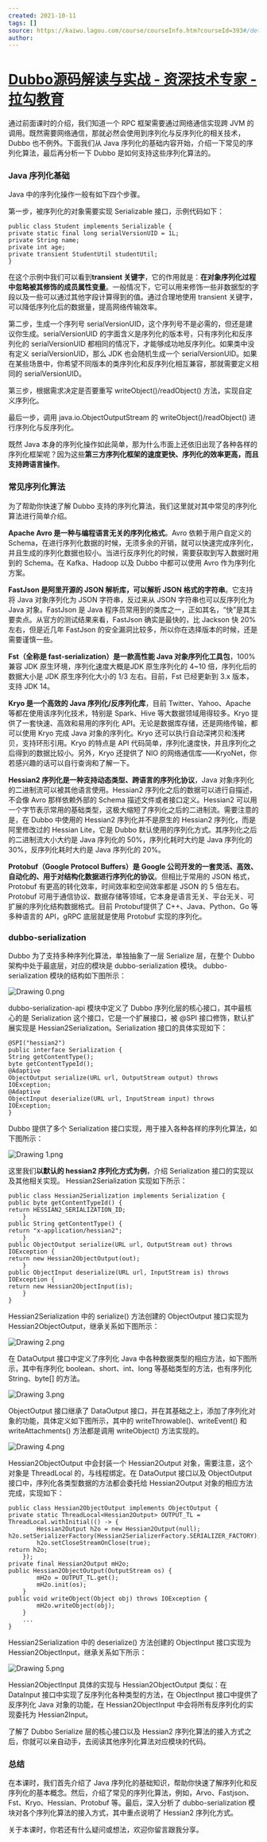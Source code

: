 ```yaml
---
created: 2021-10-11
tags: []
source: https://kaiwu.lagou.com/course/courseInfo.htm?courseId=393#/detail/pc?id=4256
author: 
---
```


# [Dubbo源码解读与实战 - 资深技术专家 - 拉勾教育](https://kaiwu.lagou.com/course/courseInfo.htm?courseId=393#/detail/pc?id=4256)


通过前面课时的介绍，我们知道一个 RPC 框架需要通过网络通信实现跨 JVM 的调用。既然需要网络通信，那就必然会使用到序列化与反序列化的相关技术，Dubbo 也不例外。下面我们从 Java 序列化的基础内容开始，介绍一下常见的序列化算法，最后再分析一下 Dubbo 是如何支持这些序列化算法的。

### Java 序列化基础

Java 中的序列化操作一般有如下四个步骤。

第一步，被序列化的对象需要实现 Serializable 接口，示例代码如下：

```
public class Student implements Serializable {
private static final long serialVersionUID = 1L;
private String name;
private int age;
private transient StudentUtil studentUtil;
}
```

在这个示例中我们可以看到**transient 关键字**，它的作用就是：**在对象序列化过程中忽略被其修饰的成员属性变量**。一般情况下，它可以用来修饰一些非数据型的字段以及一些可以通过其他字段计算得到的值。通过合理地使用 transient 关键字，可以降低序列化后的数据量，提高网络传输效率。

第二步，生成一个序列号 serialVersionUID，这个序列号不是必需的，但还是建议你生成。serialVersionUID 的字面含义是序列化的版本号，只有序列化和反序列化的 serialVersionUID 都相同的情况下，才能够成功地反序列化。如果类中没有定义 serialVersionUID，那么 JDK 也会随机生成一个 serialVersionUID。如果在某些场景中，你希望不同版本的类序列化和反序列化相互兼容，那就需要定义相同的 serialVersionUID。

第三步，根据需求决定是否要重写 writeObject()/readObject() 方法，实现自定义序列化。

最后一步，调用 java.io.ObjectOutputStream 的 writeObject()/readObject() 进行序列化与反序列化。

既然 Java 本身的序列化操作如此简单，那为什么市面上还依旧出现了各种各样的序列化框架呢？因为这些**第三方序列化框架的速度更快、序列化的效率更高，而且支持跨语言操作**。

### 常见序列化算法

为了帮助你快速了解 Dubbo 支持的序列化算法，我们这里就对其中常见的序列化算法进行简单介绍。

**Apache Avro 是一种与编程语言无关的序列化格式**。Avro 依赖于用户自定义的 Schema，在进行序列化数据的时候，无须多余的开销，就可以快速完成序列化，并且生成的序列化数据也较小。当进行反序列化的时候，需要获取到写入数据时用到的 Schema。在 Kafka、Hadoop 以及 Dubbo 中都可以使用 Avro 作为序列化方案。

**FastJson 是阿里开源的 JSON 解析库，可以解析 JSON 格式的字符串**。它支持将 Java 对象序列化为 JSON 字符串，反过来从 JSON 字符串也可以反序列化为 Java 对象。FastJson 是 Java 程序员常用到的类库之一，正如其名，“快”是其主要卖点。从官方的测试结果来看，FastJson 确实是最快的，比 Jackson 快 20% 左右，但是近几年 FastJson 的安全漏洞比较多，所以你在选择版本的时候，还是需要谨慎一些。

**Fst（全称是 fast-serialization）是一款高性能 Java 对象序列化工具包**，100% 兼容 JDK 原生环境，序列化速度大概是JDK 原生序列化的 4~10 倍，序列化后的数据大小是 JDK 原生序列化大小的 1/3 左右。目前，Fst 已经更新到 3.x 版本，支持 JDK 14。

**Kryo 是一个高效的 Java 序列化/反序列化库**，目前 Twitter、Yahoo、Apache 等都在使用该序列化技术，特别是 Spark、Hive 等大数据领域用得较多。Kryo 提供了一套快速、高效和易用的序列化 API。无论是数据库存储，还是网络传输，都可以使用 Kryo 完成 Java 对象的序列化。Kryo 还可以执行自动深拷贝和浅拷贝，支持环形引用。Kryo 的特点是 API 代码简单，序列化速度快，并且序列化之后得到的数据比较小。另外，Kryo 还提供了 NIO 的网络通信库——KryoNet，你若感兴趣的话可以自行查询和了解一下。

**Hessian2 序列化是一种支持动态类型、跨语言的序列化协议**，Java 对象序列化的二进制流可以被其他语言使用。Hessian2 序列化之后的数据可以进行自描述，不会像 Avro 那样依赖外部的 Schema 描述文件或者接口定义。Hessian2 可以用一个字节表示常用的基础类型，这极大缩短了序列化之后的二进制流。需要注意的是，在 Dubbo 中使用的 Hessian2 序列化并不是原生的 Hessian2 序列化，而是阿里修改过的 Hessian Lite，它是 Dubbo 默认使用的序列化方式。其序列化之后的二进制流大小大约是 Java 序列化的 50%，序列化耗时大约是 Java 序列化的 30%，反序列化耗时大约是 Java 序列化的 20%。

**Protobuf（Google Protocol Buffers）是 Google 公司开发的一套灵活、高效、自动化的、用于对结构化数据进行序列化的协议**。但相比于常用的 JSON 格式，Protobuf 有更高的转化效率，时间效率和空间效率都是 JSON 的 5 倍左右。Protobuf 可用于通信协议、数据存储等领域，它本身是语言无关、平台无关、可扩展的序列化结构数据格式。目前 Protobuf提供了 C++、Java、Python、Go 等多种语言的 API，gRPC 底层就是使用 Protobuf 实现的序列化。

### dubbo-serialization

Dubbo 为了支持多种序列化算法，单独抽象了一层 Serialize 层，在整个 Dubbo 架构中处于最底层，对应的模块是 dubbo-serialization 模块。 dubbo-serialization 模块的结构如下图所示：

![Drawing 0.png](https://s0.lgstatic.com/i/image/M00/4F/68/Ciqc1F9gbIiAdyaqAAB4bHnToKs832.png)

dubbo-serialization-api 模块中定义了 Dubbo 序列化层的核心接口，其中最核心的是 Serialization 这个接口，它是一个扩展接口，被 @SPI 接口修饰，默认扩展实现是 Hessian2Serialization。Serialization 接口的具体实现如下：

```
@SPI("hessian2") 
public interface Serialization {
String getContentType();
byte getContentTypeId();
@Adaptive
ObjectOutput serialize(URL url, OutputStream output) throws IOException;
@Adaptive
ObjectInput deserialize(URL url, InputStream input) throws IOException;
}
```

Dubbo 提供了多个 Serialization 接口实现，用于接入各种各样的序列化算法，如下图所示：

![Drawing 1.png](https://s0.lgstatic.com/i/image/M00/4F/74/CgqCHl9gbJKAFOslAAFjEeB7nf0890.png)

这里我们**以默认的 hessian2 序列化方式为例**，介绍 Serialization 接口的实现以及其他相关实现。 Hessian2Serialization 实现如下所示：

```
public class Hessian2Serialization implements Serialization {
public byte getContentTypeId() {
return HESSIAN2_SERIALIZATION_ID; 
    }
public String getContentType() { 
return "x-application/hessian2";
    }
public ObjectOutput serialize(URL url, OutputStream out) throws IOException { 
return new Hessian2ObjectOutput(out);
    }
public ObjectInput deserialize(URL url, InputStream is) throws IOException { 
return new Hessian2ObjectInput(is);
    }
}
```

Hessian2Serialization 中的 serialize() 方法创建的 ObjectOutput 接口实现为 Hessian2ObjectOutput，继承关系如下图所示：

![Drawing 2.png](https://s0.lgstatic.com/i/image/M00/4F/74/CgqCHl9gbOiAG_1mAABH4c18z9c011.png)

在 DataOutput 接口中定义了序列化 Java 中各种数据类型的相应方法，如下图所示，其中有序列化 boolean、short、int、long 等基础类型的方法，也有序列化 String、byte\[\] 的方法。

![Drawing 3.png](https://s0.lgstatic.com/i/image/M00/4F/69/Ciqc1F9gbO6AExKqAAB_Dm_zMt0793.png)

ObjectOutput 接口继承了 DataOutput 接口，并在其基础之上，添加了序列化对象的功能，具体定义如下图所示，其中的 writeThrowable()、writeEvent() 和 writeAttachments() 方法都是调用 writeObject() 方法实现的。

![Drawing 4.png](https://s0.lgstatic.com/i/image/M00/4F/74/CgqCHl9gbPOATpsmAABH5ZuVc6E438.png)

Hessian2ObjectOutput 中会封装一个 Hessian2Output 对象，需要注意，这个对象是 ThreadLocal 的，与线程绑定。在 DataOutput 接口以及 ObjectOutput 接口中，序列化各类型数据的方法都会委托给 Hessian2Output 对象的相应方法完成，实现如下：

```
public class Hessian2ObjectOutput implements ObjectOutput {
private static ThreadLocal<Hessian2Output> OUTPUT_TL = ThreadLocal.withInitial(() -> {
        Hessian2Output h2o = new Hessian2Output(null);        h2o.setSerializerFactory(Hessian2SerializerFactory.SERIALIZER_FACTORY);
        h2o.setCloseStreamOnClose(true);
return h2o;
    });
private final Hessian2Output mH2o;
public Hessian2ObjectOutput(OutputStream os) {
        mH2o = OUTPUT_TL.get(); 
        mH2o.init(os);
    }
public void writeObject(Object obj) throws IOException {
        mH2o.writeObject(obj);
    }
    ... 
}
```

Hessian2Serialization 中的 deserialize() 方法创建的 ObjectInput 接口实现为 Hessian2ObjectInput，继承关系如下所示：

![Drawing 5.png](https://s0.lgstatic.com/i/image/M00/4F/74/CgqCHl9gbQ6AXSDeAABIcO3u8aY906.png)

Hessian2ObjectInput 具体的实现与 Hessian2ObjectOutput 类似：在 DataInput 接口中实现了反序列化各种类型的方法，在 ObjectInput 接口中提供了反序列化 Java 对象的功能，在 Hessian2ObjectInput 中会将所有反序列化的实现委托为 Hessian2Input。

了解了 Dubbo Serialize 层的核心接口以及 Hessian2 序列化算法的接入方式之后，你就可以亲自动手，去阅读其他序列化算法对应模块的代码。

### 总结

在本课时，我们首先介绍了 Java 序列化的基础知识，帮助你快速了解序列化和反序列化的基本概念。然后，介绍了常见的序列化算法，例如，Arvo、Fastjson、Fst、Kryo、Hessian、Protobuf 等。最后，深入分析了 dubbo-serialization 模块对各个序列化算法的接入方式，其中重点说明了 Hessian2 序列化方式。

关于本课时，你若还有什么疑问或想法，欢迎你留言跟我分享。
